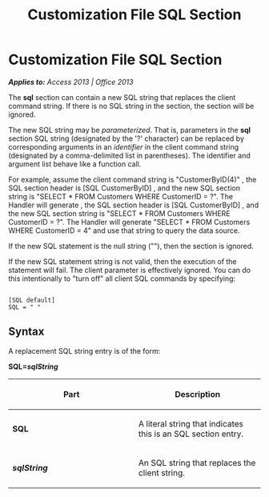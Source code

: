 ﻿---
title: Customization File SQL Section
TOCTitle: Customization File SQL Section
ms:assetid: 002c544f-fe1b-6aeb-ba9a-97b1e1159516
ms:mtpsurl: https://msdn.microsoft.com/en-us/library/JJ248776(v=office.15)
ms:contentKeyID: 48542901
ms.date: 09/18/2015
mtps_version: v=office.15
---

# Customization File SQL Section


_**Applies to:** Access 2013 | Office 2013_

The **sql** section can contain a new SQL string that replaces the client command string. If there is no SQL string in the section, the section will be ignored.

The new SQL string may be *parameterized*. That is, parameters in the **sql** section SQL string (designated by the '?' character) can be replaced by corresponding arguments in an *identifier* in the client command string (designated by a comma-delimited list in parentheses). The identifier and argument list behave like a function call.

For example, assume the client command string is "CustomerByID(4)" , the SQL section header is \[SQL CustomerByID\] , and the new SQL section string is "SELECT \* FROM Customers WHERE CustomerID = ?". The Handler will generate , the SQL section header is \[SQL CustomerByID\] , and the new SQL section string is "SELECT \* FROM Customers WHERE CustomerID = ?". The Handler will generate "SELECT \* FROM Customers WHERE CustomerID = 4" and use that string to query the data source.

If the new SQL statement is the null string (""), then the section is ignored.

If the new SQL statement string is not valid, then the execution of the statement will fail. The client parameter is effectively ignored. You can do this intentionally to "turn off" all client SQL commands by specifying:

``` 
 
[SQL default] 
SQL = " " 
```

## Syntax

A replacement SQL string entry is of the form:

**SQL=*sqlString***

<table>
<colgroup>
<col style="width: 50%" />
<col style="width: 50%" />
</colgroup>
<thead>
<tr class="header">
<th><p>Part</p></th>
<th><p>Description</p></th>
</tr>
</thead>
<tbody>
<tr class="odd">
<td><p><strong>SQL</strong></p></td>
<td><p>A literal string that indicates this is an SQL section entry.</p></td>
</tr>
<tr class="even">
<td><p><strong><em>sqlString</em></strong></p></td>
<td><p>An SQL string that replaces the client string.</p></td>
</tr>
</tbody>
</table>


